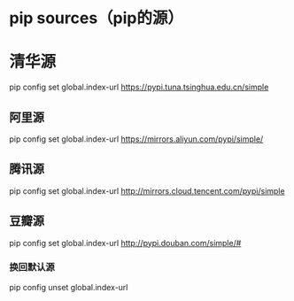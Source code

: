# pip sources（pip的源）
# 清华源 
pip config set global.index-url https://pypi.tuna.tsinghua.edu.cn/simple
## 阿里源 
pip config set global.index-url https://mirrors.aliyun.com/pypi/simple/ 
## 腾讯源 
pip config set global.index-url http://mirrors.cloud.tencent.com/pypi/simple 
## 豆瓣源
pip config set global.index-url http://pypi.douban.com/simple/# 
### 换回默认源
pip config unset global.index-url



